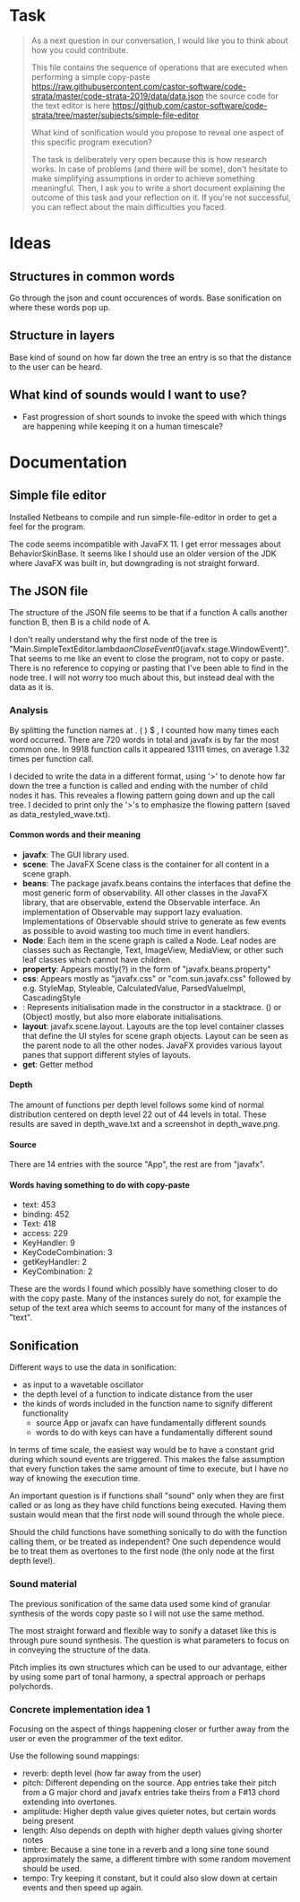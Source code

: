 
# Task

> As a next question in our conversation, I would like you to think about
> how you could contribute.
> 
> This file contains the sequence of operations that are executed when
> performing a simple copy-paste
> https://raw.githubusercontent.com/castor-software/code-strata/master/code-strata-2019/data/data.json
> the source code for the text editor is here
> https://github.com/castor-software/code-strata/tree/master/subjects/simple-file-editor
> 
> What kind of sonification would you propose to reveal one aspect of this
> specific program execution?
> 
> The task is deliberately very open because this is how research works.
> In case of problems (and there will be some), don't hesitate to make
> simplifying assumptions in order to achieve something meaningful.
> Then, I ask you to write a short document explaining the outcome of this
> task and your reflection on it. If you're not successful, you can
> reflect about the main difficulties you faced.

# Ideas

## Structures in common words

Go through the json and count occurences of words. Base sonification on where these words pop up.

## Structure in layers

Base kind of sound on how far down the tree an entry is so that the distance to the user can be heard.

## What kind of sounds would I want to use?

- Fast progression of short sounds to invoke the speed with which things are happening while keeping it on a human timescale?

# Documentation

## Simple file editor
Installed Netbeans to compile and run simple-file-editor in order to get a feel for the program.

The code seems incompatible with JavaFX 11. I get error messages about BehaviorSkinBase. It seems like I should use an older version of the JDK where JavaFX was built in, but downgrading is not straight forward.

## The JSON file

The structure of the JSON file seems to be that if a function A calls another function B, then B is a child node of A.

I don't really understand why the first node of the tree is "Main.SimpleTextEditor.lambda$onCloseEvent$0(javafx.stage.WindowEvent)". That seems to me like an event to close the program, not to copy or paste. There is no reference to copying or pasting that I've been able to find in the node tree. I will not worry too much about this, but instead deal with the data as it is.

### Analysis

By splitting the function names at . ( ) $ , I counted how many times each word occurred. There are 720 words in total and javafx is by far the most common one. In 9918 function calls it appeared 13111 times, on average 1.32 times per function call.

I decided to write the data in a different format, using '>' to denote how far down the tree a function is called and ending with the number of child nodes it has. This reveales a flowing pattern going down and up the call tree. I decided to print only the '>'s to emphasize the flowing pattern (saved as data_restyled_wave.txt).

#### Common words and their meaning

- **javafx**: The GUI library used.
- **scene**: The JavaFX Scene class is the container for all content in a scene graph.
- **beans**: The package javafx.beans contains the interfaces that define the most generic form of observability. All other classes in the JavaFX library, that are observable, extend the Observable interface. An implementation of Observable may support lazy evaluation. Implementations of Observable should strive to generate as few events as possible to avoid wasting too much time in event handlers.
- **Node**: Each item in the scene graph is called a Node. Leaf nodes are classes such as Rectangle, Text, ImageView, MediaView, or other such leaf classes which cannot have children.
- **property**: Appears mostly(?) in the form of "javafx.beans.property"
- **css**: Appears mostly as "javafx.css" or "com.sun.javafx.css" followed by e.g. StyleMap, Styleable, CalculatedValue, ParsedValueImpl, CascadingStyle
- **<init>**: Represents initialisation made in the constructor in a stacktrace. <init>() or <init>(Object) mostly, but also more elaborate initialisations.
- **layout**: javafx.scene.layout. Layouts are the top level container classes that define the UI styles for scene graph objects. Layout can be seen as the parent node to all the other nodes. JavaFX provides various layout panes that support different styles of layouts.
- **get**: Getter method

#### Depth

The amount of functions per depth level follows some kind of normal distribution centered on depth level 22 out of 44 levels in total. These results are saved in depth_wave.txt and a screenshot in depth_wave.png.

#### Source

There are 14 entries with the source "App", the rest are from "javafx".

#### Words having something to do with copy-paste

- text: 453
- binding: 452
- Text: 418
- access: 229
- KeyHandler: 9
- KeyCodeCombination: 3
- getKeyHandler: 2
- KeyCombination: 2

These are the words I found which possibly have something closer to do with the copy paste. Many of the instances surely do not, for example the setup of the text area which seems to account for many of the instances of "text".

## Sonification

Different ways to use the data in sonification:

- as input to a wavetable oscillator
- the depth level of a function to indicate distance from the user
- the kinds of words included in the function name to signify different functionality
  - source App or javafx can have fundamentally different sounds
  - words to do with keys can have a fundamentally different sound

In terms of time scale, the easiest way would be to have a constant grid during which sound events are triggered. This makes the false assumption that every function takes the same amount of time to execute, but I have no way of knowing the execution time.

An important question is if functions shall "sound" only when they are first called or as long as they have child functions being executed. Having them sustain would mean that the first node will sound through the whole piece.

Should the child functions have something sonically to do with the function calling them, or be treated as independent? One such dependence would be to treat them as overtones to the first node (the only node at the first depth level).

### Sound material

The previous sonification of the same data used some kind of granular synthesis of the words copy paste so I will not use the same method.

The most straight forward and flexible way to sonify a dataset like this is through pure sound synthesis. The question is what parameters to focus on in conveying the structure of the data. 

Pitch implies its own structures which can be used to our advantage, either by using some part of tonal harmony, a spectral approach or perhaps polychords.

### Concrete implementation idea 1

Focusing on the aspect of things happening closer or further away from the user or even the programmer of the text editor.

Use the following sound mappings:

- reverb: depth level (how far away from the user)
- pitch: Different depending on the source. App entries take their pitch from a G major chord and javafx entries take theirs from a F#13 chord extending into overtones.
- amplitude: Higher depth value gives quieter notes, but certain words being present 
- length: Also depends on depth with higher depth values giving shorter notes
- timbre: Because a sine tone in a reverb and a long sine tone sound approximately the same, a different timbre with some random movement should be used. 
- tempo: Try keeping it constant, but it could also slow down at certain events and then speed up again.


